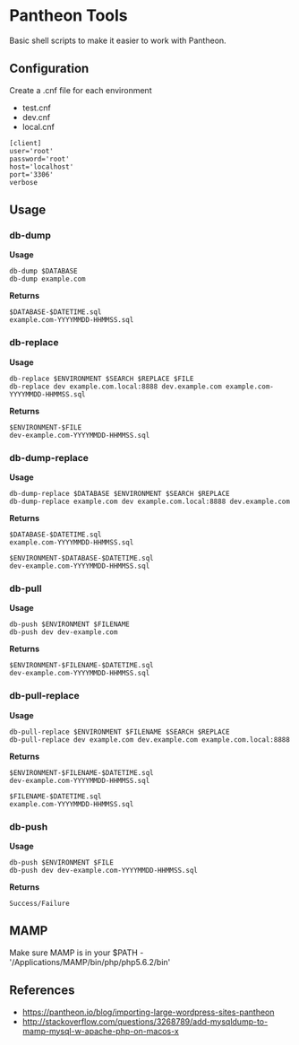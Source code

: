 # Pantheon Tools
Basic shell scripts to make it easier to work with Pantheon.

## Configuration
Create a .cnf file for each environment
- test.cnf
- dev.cnf
- local.cnf
```
[client]
user='root'
password='root'
host='localhost'
port='3306'
verbose
```

## Usage

### db-dump
**Usage**
```
db-dump $DATABASE
db-dump example.com
```
**Returns**
```
$DATABASE-$DATETIME.sql
example.com-YYYYMMDD-HHMMSS.sql
```

### db-replace
**Usage**
```
db-replace $ENVIRONMENT $SEARCH $REPLACE $FILE
db-replace dev example.com.local:8888 dev.example.com example.com-YYYYMMDD-HHMMSS.sql
```
**Returns**
```
$ENVIRONMENT-$FILE
dev-example.com-YYYYMMDD-HHMMSS.sql
```

### db-dump-replace
**Usage**
```
db-dump-replace $DATABASE $ENVIRONMENT $SEARCH $REPLACE
db-dump-replace example.com dev example.com.local:8888 dev.example.com
```
**Returns**
```
$DATABASE-$DATETIME.sql
example.com-YYYYMMDD-HHMMSS.sql

$ENVIRONMENT-$DATABASE-$DATETIME.sql
dev-example.com-YYYYMMDD-HHMMSS.sql
```

### db-pull
**Usage**
```
db-push $ENVIRONMENT $FILENAME
db-push dev dev-example.com
```
**Returns**
```
$ENVIRONMENT-$FILENAME-$DATETIME.sql
dev-example.com-YYYYMMDD-HHMMSS.sql
```

### db-pull-replace
**Usage**
```
db-pull-replace $ENVIRONMENT $FILENAME $SEARCH $REPLACE
db-pull-replace dev example.com dev.example.com example.com.local:8888
```
**Returns**
```
$ENVIRONMENT-$FILENAME-$DATETIME.sql
dev-example.com-YYYYMMDD-HHMMSS.sql

$FILENAME-$DATETIME.sql
example.com-YYYYMMDD-HHMMSS.sql
```

### db-push
**Usage**
```
db-push $ENVIRONMENT $FILE
db-push dev dev-example.com-YYYYMMDD-HHMMSS.sql
```
**Returns**
```
Success/Failure
```

## MAMP
Make sure MAMP is in your $PATH - '/Applications/MAMP/bin/php/php5.6.2/bin'

## References
- https://pantheon.io/blog/importing-large-wordpress-sites-pantheon
- http://stackoverflow.com/questions/3268789/add-mysqldump-to-mamp-mysql-w-apache-php-on-macos-x
